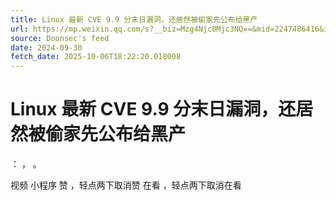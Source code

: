 ```yaml
---
title: Linux 最新 CVE 9.9 分末日漏洞，还居然被偷家先公布给黑产
url: https://mp.weixin.qq.com/s?__biz=Mzg4Njc0Mjc3NQ==&mid=2247486416&idx=1&sn=911c51ebc3ca6d1c300664448e32d652
source: Doonsec's feed
date: 2024-09-30
fetch_date: 2025-10-06T18:22:20.018008
---
```


# Linux 最新 CVE 9.9 分末日漏洞，还居然被偷家先公布给黑产

：
，
。

视频
小程序
赞
，轻点两下取消赞
在看
，轻点两下取消在看